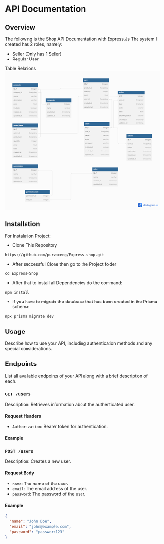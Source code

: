 # API Documentation

## Overview
The following is the Shop API Documentation with Express.Js
The system I created has 2 roles, namely:
- Seller (Only has 1 Seller)
- Regular User

Table Relations
![Alt text](./app/configs/db.png)

## Installation
For Instalation Project:
- Clone This Repository
```
https://github.com/purwoceng/Express-shop.git
```
- After successful Clone then go to the Project folder
```
cd Express-Shop
```
- After that to install all Dependencies do the command:
```
npm install
```
- If you have to migrate the database that has been created in the Prisma schema:
``` 
npx prisma migrate dev
```


## Usage
Describe how to use your API, including authentication methods and any special considerations.

## Endpoints
List all available endpoints of your API along with a brief description of each.

### `GET /users`
Description: Retrieves information about the authenticated user.

#### Request Headers
- `Authorization`: Bearer token for authentication.

#### Example



### `POST /users`
Description: Creates a new user.

#### Request Body
- `name`: The name of the user.
- `email`: The email address of the user.
- `password`: The password of the user.

#### Example
```json
{
  "name": "John Doe",
  "email": "john@example.com",
  "password": "password123"
}
